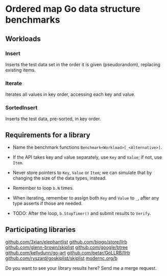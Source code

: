 # Ordered map Go data structure benchmarks

## Workloads

### Insert

Inserts the test data set in the order it is given (pseudorandom),
replacing existing items.

### Iterate

Iterates all values in key order, accessing each key and value.

### SortedInsert

Inserts the test data, pre-sorted, in key order.


## Requirements for a library

  - Name the benchmark functions
    `Benchmark<Workload>[_<Alternative>]`.

  - If the API takes key and value separately, use `Key` and `Value`;
    if not, use `Item`.

  - Never store pointers to `Key`, `Value` or `Item`; we can simulate
	that by changing the size of the data types, instead.

  - Remember to loop `b.N` times.

  - When iterating, remember to assign both `Key` and `Value` to `_`,
	after any type asserts if those are needed.

  - TODO: After the loop, `b.StopTimer()` and submit results to `Verify`.

## Participating libraries

[github.com/3xian/elephantlist](https://github.com/3xian/elephantlist)
[github.com/biogo/store/llrb](hppts://github.com/biogo/store/llrb)
[github.com/glenn-brown/skiplist](https://github.com/glenn-brown/skiplist)
[github.com/google/btree](https://github.com/google/btree)
[github.com/kellydunn/go-art](https://github.com/kellydunn/go-art)
[github.com/petar/GoLLRB/llrb](https://github.com/petar/GoLLRB/llrb)
[github.com/ryszard/goskiplist/skiplist](https://github.com/ryszard/goskiplist/skiplist)
[modernc.org/b](https://modernc.org/b)

Do you want to see your library results here? Send me a merge request.
